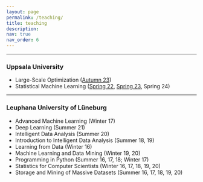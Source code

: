 ```yaml
---
layout: page
permalink: /teaching/
title: teaching
description: 
nav: true
nav_order: 6
---
```


<hr>

### Uppsala University
<ul>
  <li>Large-Scale Optimization (<a href="https://uppsala.instructure.com/courses/84856">Autumn 23</a>)</li>
  <li>Statistical Machine Learning (<a href="https://uppsala.instructure.com/courses/46077">Spring 22</a>, <a href="https://uppsala.instructure.com/courses/73255">Spring 23</a>, Spring 24)</li>
</ul>

<hr>

### Leuphana University of Lüneburg
<ul>
  <li>Advanced Machine Learning (Winter 17)</li>
  <li>Deep Learning (Summer 21)</li>
  <li>Intelligent Data Analysis (Summer 20)</li>
  <li>Introduction to Intelligent Data Analysis (Summer 18, 19)</li>
  <li>Learning from Data (Winter 16)</li>
  <li>Machine Learning and Data Mining (Winter 19, 20)</li>
  <li>Programming in Python (Summer 16, 17, 18; Winter 17)</li>
  <li>Statistics for Computer Scientists (Winter 16, 17, 18, 19, 20)</li>
  <li>Storage and Mining of Massive Datasets (Summer 16, 17, 18, 19, 20)</li>
</ul>
